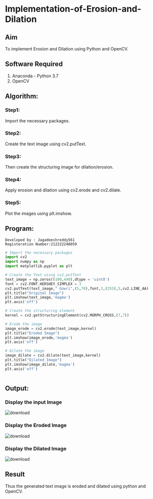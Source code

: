 # Implementation-of-Erosion-and-Dilation
## Aim
To implement Erosion and Dilation using Python and OpenCV.
## Software Required
1. Anaconda - Python 3.7
2. OpenCV
## Algorithm:
### Step1:
Import the necessary packages.

### Step2:
Create the text image using cv2.putText.

### Step3:
Then create the structuring image for dilation/erosion.

### Step4:
Apply erosion and dilation using cv2.erode and cv2.dilate.

### Step5:
Plot the images using plt.imshow.

 
## Program:
```
Developed by : Jagadeeshreddy561
Registeration Number:212222240059
```

``` Python
# Import the necessary packages
import cv2
import numpy as np
import matplotlib.pyplot as plt

# Create the Text using cv2.putText
text_image = np.zeros((100,440),dtype = 'uint8')
font = cv2.FONT_HERSHEY_SIMPLEX = 3
cv2.putText(text_image," Gowri",(5,70),font,2,(255),5,cv2.LINE_AA)
plt.title("Original Image")
plt.imshow(text_image,'magma')
plt.axis('off')

# Create the structuring element
kernel = cv2.getStructuringElement(cv2.MORPH_CROSS,(7,7))

# Erode the image
image_erode = cv2.erode(text_image,kernel)
plt.title("Eroded Image")
plt.imshow(image_erode,'magma')
plt.axis('off')

# Dilate the image
image_dilate = cv2.dilate(text_image,kernel)
plt.title("Dilated Image")
plt.imshow(image_dilate,'magma')
plt.axis('off')



```
## Output:

### Display the input Image

![download](https://github.com/jagadeeshreddy561/Implementation-of-Erosion-and-Dilation/assets/120623104/99b5ee79-c30d-4a74-b577-23547fb1922b)


### Display the Eroded Image
![download](https://github.com/jagadeeshreddy561/Implementation-of-Erosion-and-Dilation/assets/120623104/56c14307-a3f1-4419-89db-817cba8cc5a8)



### Display the Dilated Image
![download](https://github.com/jagadeeshreddy561/Implementation-of-Erosion-and-Dilation/assets/120623104/16d09431-fc24-45dd-a07e-f58e3517b4e3)



## Result
Thus the generated text image is eroded and dilated using python and OpenCV.
